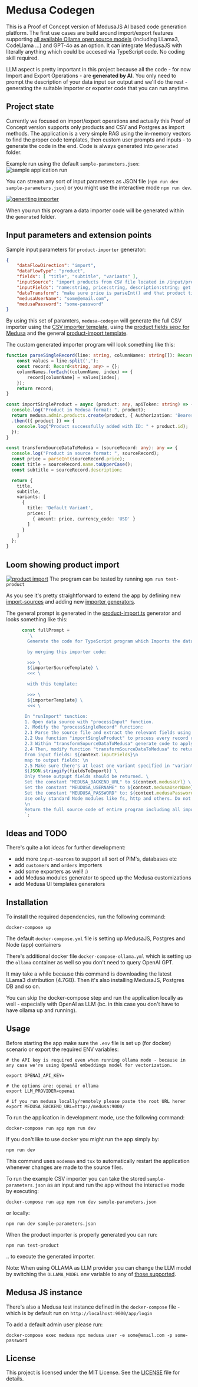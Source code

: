 # Medusa Codegen

This is a Proof of Concept version of MedusaJS AI based code generation platform. The first use cases are build around import/export features supporting [all available Ollama open source models](https://ollama.com/library) (including LLama3, CodeLlama ...) and GPT-4o as an option. It can integrate MedusaJS with literally anything which could be accesed via TypeScript code. No coding skill required.

LLM aspect is pretty important in this project because all the code - for now Import and Export Operations - are **generated by AI**. You only need to prompt the description of your data input our output and we'll do the rest - generating the suitable importer or exporter code that you can run anytime.

## Project state

Currently we focused on import/export operations and actually this Proof of Concept version supports only products and CSV and Postgres as import methods.
The application is a very simple RAG using the in-memory vectors to find the proper code templates, then custom user prompts and inputs - to generate the code in the end. Code is always generated into `generated` folder.

Example run using the default `sample-parameters.json`:
![sample application run](docs/example-run.png)

You can stream any sort of input parameters as JSON file (`npm run dev sample-parameters.json`) or you might use the interactive mode `npm run dev`.

<a href="https://www.loom.com/share/1590dcd8387a4728bfb1448ca298615d?sid=dc3932b2-a908-4dbf-8d22-97051fcf1c9a">![generiting importer](docs/loom-generating.png)</a>

When you run this program a data importer code will be generated within the `generated` folder.

## Input parameters and extension points

Sample input parameters for `product-importer` generator:

```json
{
    "dataFlowDirection": "import",
    "dataFlowType": "product",
    "fields": [ "title", "subtitle", "variants" ],
    "inputSource": "import products from CSV file located in /input/products.csv",
    "inputFields": "name:string, price:string, description:string; get the default variant price from 'price' field; subtitle from description field",
    "dataTransform": "make sure price is parseInt() and that product title is uppercase",
    "medusaUserName": "some@email.com",
    "medusaPassword": "some-password"
}
```

By using this set of paramters, `medusa-codegen` will generate the full CSV importer using the [CSV importer template](src/import-sources/import-csv.ts), using the [product fields sepc for Medusa](src/platforms/medusa/specs/products/medusa-product-fields.json) and the general [product-import template](src/platforms//medusa//templates/importer.ts).

The custom generated importer program will look something like this:

```typescript
function parseSingleRecord(line: string, columnNames: string[]): Record<string, any> {
    const values = line.split(',');
    const record: Record<string, any> = {};
    columnNames.forEach((columnName, index) => {
        record[columnName] = values[index];
    });
    return record;
}

const importSingleProduct = async (product: any, apiToken: string) => {
  console.log("Product in Medusa format: ", product);
  return medusa.admin.products.create(product, { Authorization: 'Bearer ' + apiToken })
  .then(({ product }) => {
    console.log("Product successfully added with ID: " + product.id);
  });
}

const transformSourceDataToMedusa = (sourceRecord: any): any => {
  console.log("Product in source format: ", sourceRecord);
  const price = parseInt(sourceRecord.price);
  const title = sourceRecord.name.toUpperCase();
  const subtitle = sourceRecord.description;

  return {
    title,
    subtitle,
    variants: [
      {
        title: 'Default Variant',
        prices: [
          { amount: price, currency_code: 'USD' }
        ]
      }
    ]
  };
}
```

## Loom showing product import
<a href="https://www.loom.com/share/c2d3853d29c6485fa94e24b28580303f?sid=a56bd174-7572-45cb-89bd-0249c480bbb8">![product import](docs/loom-importing.png)</a>
The program can be tested by running `npm run test-product`

As you see it's pretty straightforward to extend the app by defining new [import-sources](src/import-sources/) and adding new [importer generators](src/platforms//medusa//import-generators/).

The general prompt is generated in the [product-import.ts](src/platforms/medusa/import-generators/product-import.ts) generator and looks something like this:

```typescript
      const fullPrompt =         
        `\
        Generate the code for TypeScript program which Imports the data: ${inputSourcePrompt}\

        by merging this importer code:

        >>> \
        ${importerSourceTemplate} \
        <<< \

        with this template:

        >>> \
        ${importerTemplate} \
        <<< \

       In "runImport" tunction: 
       1. Open data source with "processInput" function. 
       2. Modify the "processSingleRecord" function:
       2.1 Parse the source file and extract the relevant fields using "parseSingleRecord" function. \
       2.2 Use function "importSingleProduct" to process every record read by "parseSingleRecord" function. \
       2.3 Within "transformSopurceDataToMedusa" generate code to apply this data transform logic: ${context.dataTransform} \
       2.4 Then, modify function "transformSourceDataToMedusa" to return data in MedusaJS format:
       from input fields: ${context.inputFields}\n
       map to output fields: \n
       2.5 Make sure there's at least one variant specified in "variants" and has set price. Name the variant like the product title.
       ${JSON.stringify(fieldsToImport)} \
       Only these outpupt fields should be returned. \
       Set the constant "MEDUSA_BACKEND_URL" to ${context.medusaUrl} \
       Set the constant "MEUDUSA_USERNAME" to ${context.medusaUserName} \
       Set the constant "MEUDUSA_PASSWORD" to: ${context.medusaPassword} \
       Use only standard Node modules like fs, http and others. Do not use any undefined functions.
       \n
       Return the full source code of entire program including all imports, constains and functions. \
       `;
```

## Ideas and TODO

There's quite a lot ideas for further development:
- add more `input-sources` to support all sort of PIM's, databases etc
- add `customers` and `orders` importers
- add some exporters as well! :)
- add Medusa modules generator to speed up the Medusa customizations
- add Medusa UI templates generators

## Installation

To install the required dependencies, run the following command:

```
docker-compose up
```

The default `docker-compose.yml` file is setting up MedusaJS, Postgres and Node (app) containers

There's additional docker file `docker-compose-ollama.yml` which is setting up the `ollama` container as well so you don't need to query OpenAI GPT.

It may take a while because this command is downloading the latest LLama3 distribution (4.7GB). Then it's also installing MedusaJS, Postgres DB and so on.

You can skip the docker-compose step and run the application locally as well - especially with OpenAI as LLM (bc. in this case you don't have to have ollama up and running).

## Usage

Before starting the app make sure the `.env` file is set up (for docker) scenario or export the required ENV variables:

```
# the API key is required even when running ollama mode - because in any case we're using OpenAI embeddings model for vectorization.

export OPENAI_API_KEY=

# the options are: openai or ollama
export LLM_PROVIDER=openai

# if you run medusa locally/remotely please paste the root URL herer
export MEDUSA_BACKEND_URL=http://medusa:9000/
```

To run the application in development mode, use the following command:

```
docker-compose run app npm run dev
```

If you don't like to use docker you might run the app simply by:

```
npm run dev
```

This command uses `nodemon` and `tsx` to automatically restart the application whenever changes are made to the source files.
 
To run the example CSV importer you can take the stored `sample-parameters.json` as an input and run the app without the interactive mode by executing:

```
docker-compose run app npm run dev sample-parameters.json
```

or locally:

```
npm run dev sample-parameters.json
```

When the product importer is properly generated you can run:

```
npm run test-product
```

.. to execute the generated importer.


Note: When using OLLAMA as LLM provider you can change the LLM model by switching the `OLLAMA_MODEL` env variable to any of [those supported](https://ollama.com/library).

## Medusa JS instance

There's also a Medusa test instance defined in the `docker-compose` file - which is by default run on `http://localhost:9000/app/login`

To add a default admin user please run:

```
docker-compose exec medusa npx medusa user -e some@email.com -p some-password 
```

## License

This project is licensed under the MIT License. See the [LICENSE](./LICENSE) file for details.
```
